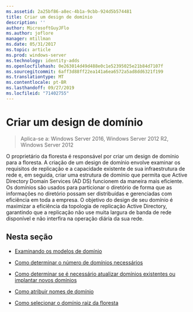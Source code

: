 ```yaml
---
ms.assetid: 2a25bf86-a8ec-4b1a-9cbb-924d5b574481
title: Criar um design de domínio
description: ''
author: MicrosoftGuyJFlo
ms.author: joflore
manager: mtillman
ms.date: 05/31/2017
ms.topic: article
ms.prod: windows-server
ms.technology: identity-adds
ms.openlocfilehash: 0e263014d49d488e0c1e52395025e21b84d7107f
ms.sourcegitcommit: 6aff3d88ff22ea141a6ea6572a5ad8dd6321f199
ms.translationtype: MT
ms.contentlocale: pt-BR
ms.lasthandoff: 09/27/2019
ms.locfileid: "71402755"
---
```

# <a name="creating-a-domain-design"></a>Criar um design de domínio

>Aplica-se a: Windows Server 2016, Windows Server 2012 R2, Windows Server 2012

O proprietário da floresta é responsável por criar um design de domínio para a floresta. A criação de um design de domínio envolve examinar os requisitos de replicação e a capacidade existente de sua infraestrutura de rede e, em seguida, criar uma estrutura de domínio que permita que Active Directory Domain Services (AD DS) funcionem da maneira mais eficiente. Os domínios são usados para particionar o diretório de forma que as informações no diretório possam ser distribuídas e gerenciadas com eficiência em toda a empresa. O objetivo do design de seu domínio é maximizar a eficiência da topologia de replicação Active Directory, garantindo que a replicação não use muita largura de banda de rede disponível e não interfira na operação diária da sua rede.  
  
## <a name="in-this-section"></a>Nesta seção  
  
-   [Examinando os modelos de domínio](../../ad-ds/plan/Reviewing-the-Domain-Models.md)  
  
-   [Como determinar o número de domínios necessários](../../ad-ds/plan/Determining-the-Number-of-Domains-Required.md)  
  
-   [Como determinar se é necessário atualizar domínios existentes ou implantar novos domínios](../../ad-ds/plan/Determining-Whether-to-Upgrade-Existing-Domains-or-Deploy-New-Domains.md)  
  
-   [Como atribuir nomes de domínio](../../ad-ds/plan/Assigning-Domain-Names.md)  
  
-   [Como selecionar o domínio raiz da floresta](../../ad-ds/plan/Selecting-the-Forest-Root-Domain.md)  
  


